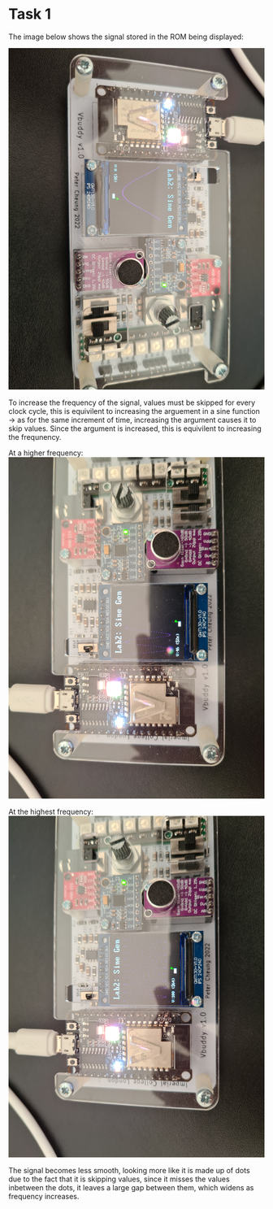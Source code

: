 # Task 1

The image below shows the signal stored in the ROM being displayed:

![Alt text](20231107_144728.jpg)

To increase the frequency of the signal, values must be skipped for every clock cycle, this is equivilent to increasing the arguement in a sine function -> as for the same increment of time, increasing the argument causes it to skip values. Since the argument is increased, this is equivilent to increasing the frequnency. 

At a higher frequency:
![Alt text](20231107_144749.jpg)

At the highest frequency:
![Alt text](20231107_144756.jpg)

The signal becomes less smooth, looking more like it is made up of dots due to the fact that it is skipping values, since it misses the values inbetween the dots, it leaves a large gap between them, which widens as frequency increases.